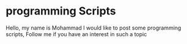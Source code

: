 # programming Scripts
Hello, my name is Mohammad I would like to post some programming scripts,
Follow me if you have an interest in such a topic

